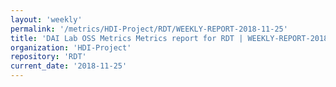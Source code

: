 ```yaml
---
layout: 'weekly'
permalink: '/metrics/HDI-Project/RDT/WEEKLY-REPORT-2018-11-25'
title: 'DAI Lab OSS Metrics Metrics report for RDT | WEEKLY-REPORT-2018-11-25'
organization: 'HDI-Project'
repository: 'RDT'
current_date: '2018-11-25'
---
```

